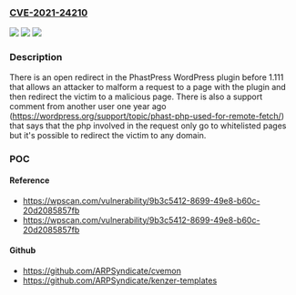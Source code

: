 ### [CVE-2021-24210](https://cve.mitre.org/cgi-bin/cvename.cgi?name=CVE-2021-24210)
![](https://img.shields.io/static/v1?label=Product&message=PhastPress&color=blue)
![](https://img.shields.io/static/v1?label=Version&message=1.111%3C%201.111%20&color=brighgreen)
![](https://img.shields.io/static/v1?label=Vulnerability&message=CWE-601%20URL%20Redirection%20to%20Untrusted%20Site%20('Open%20Redirect')&color=brighgreen)

### Description

There is an open redirect in the PhastPress WordPress plugin before 1.111 that allows an attacker to malform a request to a page with the plugin and then redirect the victim to a malicious page. There is also a support comment from another user one year ago (https://wordpress.org/support/topic/phast-php-used-for-remote-fetch/) that says that the php involved in the request only go to whitelisted pages but it's possible to redirect the victim to any domain.

### POC

#### Reference
- https://wpscan.com/vulnerability/9b3c5412-8699-49e8-b60c-20d2085857fb
- https://wpscan.com/vulnerability/9b3c5412-8699-49e8-b60c-20d2085857fb

#### Github
- https://github.com/ARPSyndicate/cvemon
- https://github.com/ARPSyndicate/kenzer-templates

